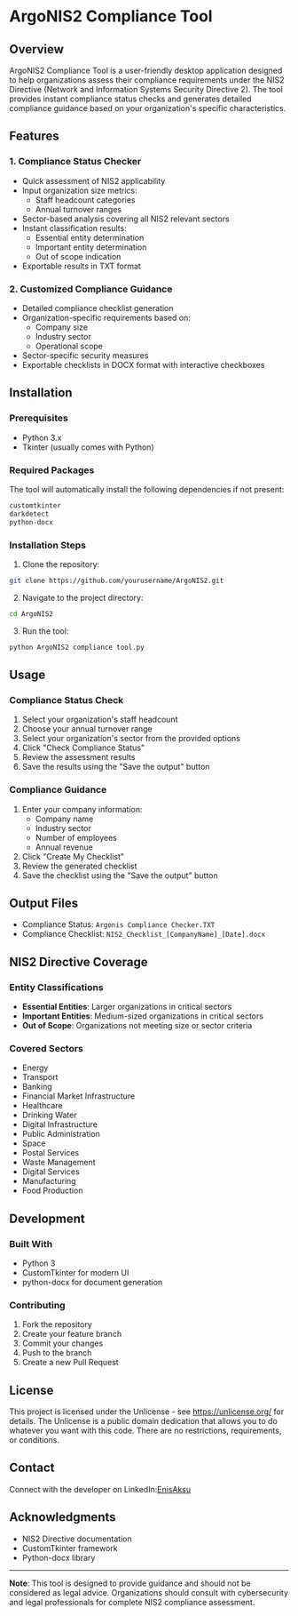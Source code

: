 # ArgoNIS2 Compliance Tool

## Overview
ArgoNIS2 Compliance Tool is a user-friendly desktop application designed to help organizations assess their compliance requirements under the NIS2 Directive (Network and Information Systems Security Directive 2). The tool provides instant compliance status checks and generates detailed compliance guidance based on your organization's specific characteristics.

## Features

### 1. Compliance Status Checker
- Quick assessment of NIS2 applicability
- Input organization size metrics:
  - Staff headcount categories
  - Annual turnover ranges
- Sector-based analysis covering all NIS2 relevant sectors
- Instant classification results:
  - Essential entity determination
  - Important entity determination
  - Out of scope indication
- Exportable results in TXT format

### 2. Customized Compliance Guidance
- Detailed compliance checklist generation
- Organization-specific requirements based on:
  - Company size
  - Industry sector
  - Operational scope
- Sector-specific security measures
- Exportable checklists in DOCX format with interactive checkboxes

## Installation

### Prerequisites
- Python 3.x
- Tkinter (usually comes with Python)

### Required Packages
The tool will automatically install the following dependencies if not present:
```bash
customtkinter
darkdetect
python-docx
```

### Installation Steps
1. Clone the repository:
```bash
git clone https://github.com/yourusername/ArgoNIS2.git
```

2. Navigate to the project directory:
```bash
cd ArgoNIS2
```

3. Run the tool:
```bash
python ArgoNIS2 compliance tool.py
```

## Usage

### Compliance Status Check
1. Select your organization's staff headcount
2. Choose your annual turnover range
3. Select your organization's sector from the provided options
4. Click "Check Compliance Status"
5. Review the assessment results
6. Save the results using the "Save the output" button

### Compliance Guidance
1. Enter your company information:
   - Company name
   - Industry sector
   - Number of employees
   - Annual revenue
2. Click "Create My Checklist"
3. Review the generated checklist
4. Save the checklist using the "Save the output" button

## Output Files
- Compliance Status: `Argonis Compliance Checker.TXT`
- Compliance Checklist: `NIS2_Checklist_[CompanyName]_[Date].docx`

## NIS2 Directive Coverage

### Entity Classifications
- **Essential Entities**: Larger organizations in critical sectors
- **Important Entities**: Medium-sized organizations in critical sectors
- **Out of Scope**: Organizations not meeting size or sector criteria

### Covered Sectors
- Energy
- Transport
- Banking
- Financial Market Infrastructure
- Healthcare
- Drinking Water
- Digital Infrastructure
- Public Administration
- Space
- Postal Services
- Waste Management
- Digital Services
- Manufacturing
- Food Production

## Development

### Built With
- Python 3
- CustomTkinter for modern UI
- python-docx for document generation

### Contributing
1. Fork the repository
2. Create your feature branch
3. Commit your changes
4. Push to the branch
5. Create a new Pull Request

## License
This project is licensed under the Unlicense - see https://unlicense.org/ for details.
The Unlicense is a public domain dedication that allows you to do whatever you want with this code. There are no restrictions, requirements, or conditions.


## Contact
Connect with the developer on LinkedIn:[EnisAksu](https://www.linkedin.com/in/enisaksu/)

## Acknowledgments
- NIS2 Directive documentation
- CustomTkinter framework
- Python-docx library

---
**Note**: This tool is designed to provide guidance and should not be considered as legal advice. Organizations should consult with cybersecurity and legal professionals for complete NIS2 compliance assessment.
